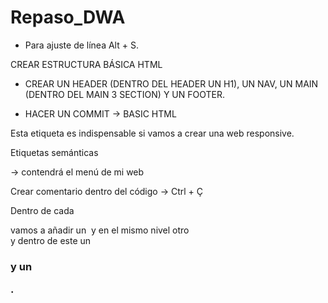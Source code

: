 # Repaso_DWA

- Para ajuste de línea Alt + S.

CREAR ESTRUCTURA BÁSICA HTML

- CREAR UN HEADER (DENTRO DEL HEADER UN H1), UN NAV, UN MAIN (DENTRO DEL MAIN 3 SECTION) Y UN FOOTER.
- HACER UN COMMIT -> BASIC HTML

  <meta name="viewport" content="width=device-width, initial-scale=1.0">

Esta etiqueta <meta> es indispensable si vamos a crear una web responsive.

Etiquetas semánticas

<nav></nav> -> contendrá el menú de mi web

Crear comentario dentro del código -> Ctrl + Ç

Dentro de cada <div> vamos a añadir un <img> y en el mismo nivel otro <div> y dentro de este un <h3> y un <p>.
